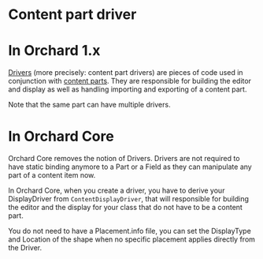 # Content part driver



# In Orchard 1.x



[Drivers](http://docs.orchardproject.net/Documentation/Basic-Orchard-Concepts#Driver) (more precisely: content part drivers) are pieces of code used in conjunction with [content parts](ContentPart). They are responsible for building the editor and display as well as handling importing and exporting of a content part.

Note that the same part can have multiple drivers.



# In Orchard Core



Orchard Core removes the notion of Drivers. Drivers are not required to have static binding anymore to a Part or a Field as they can manipulate any part of a content item now. 

In Orchard Core, when you create a driver, you have to derive your DisplayDriver from `ContentDisplayDriver`, that will responsible for building the editor and the display for your class that do not have to be a content part.

You do not need to have a Placement.info file, you can set the DisplayType and Location of the shape when no specific placement applies directly from the Driver.